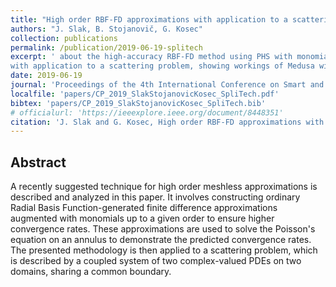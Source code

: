 ```yaml
---
title: "High order RBF-FD approximations with application to a scattering problem"
authors: "J. Slak, B. Stojanovič, G. Kosec"
collection: publications
permalink: /publication/2019-06-19-splitech
excerpt: ' about the high-accuracy RBF-FD method using PHS with monomial augmentation,
with application to a scattering problem, showing workings of Medusa with complex numbers and coupled domains.'
date: 2019-06-19
journal: 'Proceedings of the 4th International Conference on Smart and Sustainable Technologies, SpliTech 2019, June 18--21, 2019, Bol, island of Brač and Split, Croatia'
localfile: 'papers/CP_2019_SlakStojanovicKosec_SpliTech.pdf'
bibtex: 'papers/CP_2019_SlakStojanovicKosec_SpliTech.bib'
# officialurl: 'https://ieeexplore.ieee.org/document/8448351'
citation: 'J. Slak and G. Kosec, High order RBF-FD approximations with application to a scattering problem, in: Proceedings of the 4th International Conference on Smart and Sustainable Technologies, SpliTech 2019, June 18–21, 2019, Bol, island of Brač and Split, Croatia (ed. T. Perković), FESB, University of Split, 2019.'
---
```


## Abstract

A recently suggested technique for high order meshless approximations
is described and analyzed in this paper.
It involves constructing ordinary Radial Basis Function-generated finite
difference approximations augmented with monomials up to
a given order to ensure higher convergence rates.
These approximations are used to solve the Poisson's equation on an annulus
to demonstrate the predicted convergence rates.
The presented methodology is then applied to a scattering problem,
which is described by a coupled system of two complex-valued PDEs
on two domains, sharing a common boundary.
